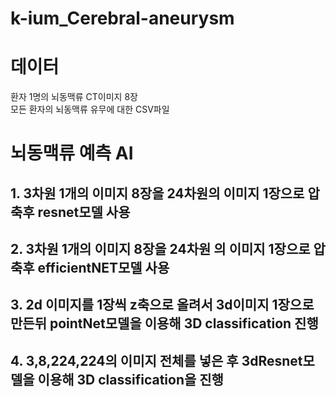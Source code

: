 # k-ium_Cerebral-aneurysm

# 데이터  
환자 1명의 뇌동맥류 CT이미지 8장  
모든 환자의 뇌동맥류 유무에 대한 CSV파일  

# 뇌동맥류 예측 AI  
## 1. 3차원 1개의 이미지 8장을 24차원의 이미지 1장으로 압축후 resnet모델 사용  
## 2. 3차원 1개의 이미지 8장을 24차원 의 이미지 1장으로 압축후 efficientNET모델 사용  
## 3. 2d 이미지를 1장씩 z축으로 올려서 3d이미지 1장으로 만든뒤 pointNet모델을 이용해 3D classification 진행  
## 4. 3,8,224,224의 이미지 전체를 넣은 후 3dResnet모델을 이용해 3D classification을 진행
